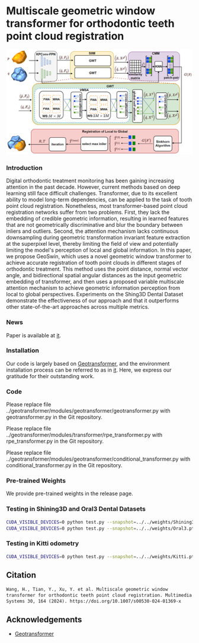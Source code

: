 # Multiscale geometric window transformer for orthodontic teeth point cloud registration
![Image text](Pipline.png)

### Introduction
  Digital orthodontic treatment monitoring has been gaining increasing attention in the past decade. However, current methods based on deep learning still face difficult challenges. Transformer, due to its excellent ability to model long-term dependencies, can be applied to the task of tooth point cloud registration. Nonetheless, most transformer-based point cloud registration networks suffer from two problems. First, they lack the embedding of credible geometric information, resulting in learned features that are not geometrically discriminative and blur the boundary between inliers and outliers. Second, the attention mechanism lacks continuous downsampling during geometric transformation invariant feature extraction at the superpixel level, thereby limiting the field of view and potentially limiting the model's perception of local and global information. In this paper, we propose GeoSwin, which uses a novel geometric window transformer to achieve accurate registration of tooth point clouds in different stages of orthodontic treatment. This method uses the point distance, normal vector angle, and bidirectional spatial angular distances as the input geometric embedding of transformer, and then uses a proposed variable multiscale attention mechanism to achieve geometric information perception from local to global perspectives. Experiments on the Shing3D Dental Dataset demonstrate the effectiveness of our approach and that it outperforms other state-of-the-art approaches across multiple metrics.

### News
Paper is available at [it](https://link.springer.com/article/10.1007/s00530-024-01369-x).

### Installation
Our code is largely based on [Geotransformer](https://github.com/qinzheng93/GeoTransformer), and the environment installation process can be referred to as in [it](https://github.com/qinzheng93/GeoTransformer). Here, we express our gratitude for their outstanding work.

### Code
Please replace file ../geotransformer/modules/geotransformer/geotransformer.py with geotransformer.py in the Git repository.

Please replace file ../geotransformer/modules/transformer/rpe_transformer.py with rpe_transformer.py in the Git repository.

Please replace file ../geotransformer/modules/geotransformer/conditional_transformer.py with conditional_transformer.py in the Git repository.

### Pre-trained Weights 
We provide pre-trained weights in the release page.

### Testing in Shining3D and Oral3 Dental Datasets 
```bash
CUDA_VISIBLE_DEVICES=0 python test.py --snapshot=../../weights/Shining3D.pth.tar
CUDA_VISIBLE_DEVICES=0 python test.py --snapshot=../../weights/Oral3.pth.tar
```
### Testing in Kitti odometry 
```bash
CUDA_VISIBLE_DEVICES=0 python test.py --snapshot=../../weights/Kitti.pth.tar
```
## Citation
```
Wang, H., Tian, Y., Xu, Y. et al. Multiscale geometric window transformer for orthodontic teeth point cloud registration. Multimedia Systems 30, 164 (2024). https://doi.org/10.1007/s00530-024-01369-x
```

## Acknowledgements
- [Geotransformer](https://github.com/qinzheng93/GeoTransformer)








